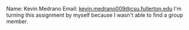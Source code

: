 Name: Kevin Medrano
Email: kevin.medrano009@csu.fullerton.edu
I'm turning this assignment by myself because I wasn't able to find a group member. 